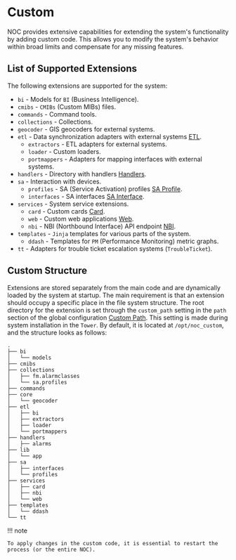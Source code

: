 # Custom

NOC provides extensive capabilities for extending the system's functionality by adding custom code. This allows you to modify the system's behavior within broad limits and compensate for any missing features.

## List of Supported Extensions

The following extensions are supported for the system:

* `bi` - Models for `BI` (Business Intelligence).
* `cmibs` - `CMIBs` (Custom MIBs) files.
* `commands` - Command tools.
* `collections` - Collections.
* `geocoder` - GIS geocoders for external systems.
* `etl` - Data synchronization adapters with external systems [ETL](../etl/index.md).
    * `extractors` - ETL adapters for external systems.
    * `loader` - Custom loaders.
    * `portmappers` - Adapters for mapping interfaces with external systems.
* `handlers` - Directory with handlers [Handlers](../handlers-reference/index.md).
* `sa` - Interaction with devices.
    * `profiles` - SA (Service Activation) profiles [SA Profile](../profiles-reference/index.md).
    * `interfaces` - SA interfaces [SA Interface](../concepts/sa-profile/index.md#SA-Interfaces).
* `services` - System service extensions.
    * `card` - Custom cards [Card](../card/index.md).
    * `web` - Custom web applications [Web](../web/index.md).
    * `nbi` - NBI (Northbound Interface) API endpoint [NBI](../nbi-api-reference/index.md).
* `templates` - `Jinja` templates for various parts of the system.
    * `ddash` - Templates for `PM` (Performance Monitoring) metric graphs.
* `tt` - Adapters for trouble ticket escalation systems (`TroubleTicket`).

## Custom Structure

Extensions are stored separately from the main code and are dynamically loaded by the system at startup. The main requirement is that an extension should occupy a specific place in the file system structure. The root directory for the extension is set through the `custom_path` setting in the `path` section of the global configuration [Custom Path](../config-reference/path.md#custom_path). This setting is made during system installation in the `Tower`. By default, it is located at `/opt/noc_custom`, and the structure looks as follows:

```
.
├── bi
│   └── models
├── cmibs
├── collections
│   ├── fm.alarmclasses
│   └── sa.profiles
├── commands
├── core
│   └── geocoder
├── etl
│   ├── bi
│   ├── extractors
│   ├── loader
│   └── portmappers
├── handlers
│   ├── alarms
├── lib
│   └── app
├── sa
│   ├── interfaces
│   └── profiles
├── services
│   ├── card
│   ├── nbi
│   └── web
├── templates
│   └── ddash
└── tt

```

<!-- prettier-ignore -->
!!! note

    To apply changes in the custom code, it is essential to restart the process (or the entire NOC).
